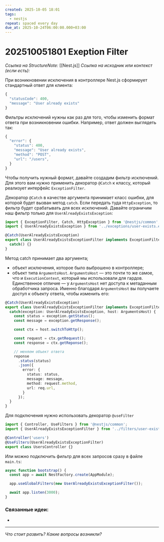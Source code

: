 ```yaml
---
created: 2025-10-05 18:01
tags:
  - nestjs
repeat: spaced every day
due_at: 2025-10-24T06:00:00.000+03:00
---
```

# 202510051801 Exeption Filter

*Ссылка на StructureNote:* [[Nest.js]]
*Ссылка на исходник или контекст (если есть):*

При возникновении исключения в контроллере Nest.js сформирует стандартный ответ для клиента:

```ts
{
  "statusCode": 400,
  "message": "User already exists"
}
```

Фильтры исключений нужны как раз для того, чтобы изменить формат ответа при возникновении ошибки. Например, ответ должен выглядеть так:

```ts
{
  "error": {
    "status": 400,
    "message": "User already exists",
    "method": "POST",
    "url": "/users",
  }
}
```

Чтобы получить нужный формат, давайте создадим фильтр исключений. Для этого вам нужно применить декоратор `@Catch` к классу, который реализует интерфейс `ExceptionFilter`.

Декоратор `@Catch` в качестве аргумента принимает класс ошибки, для которой будет вызван метод `catch`. Если передать туда `HttpException`, то фильтр будет срабатывать для всех исключений. Давайте ограничим наш фильтр только для `UserAlreadyExistsException`:

```ts
import { ExceptionFilter, Catch, HttpException } from '@nestjs/common';
import { UserAlreadyExistsException } from '../exceptions/user-exists.exception';

@Catch(UserAlreadyExistsException)
export class UserAlreadyExistsExceptionFilter implements ExceptionFilter {
  catch() {}
}
```

Метод catch принимает два аргумента;

- объект исключения, которое было выброшено в контроллере;
- объект типа `ArgumentsHost`. `ArgumentsHost` — это почти то же самое, что и `ExecutionContext`, который мы использовали для гардов. Единственное отличие — у `ArgumentsHost` нет доступа к метаданным обработчика запроса.
Именно благодаря `ArgumentsHost` вы получаете доступ к объекту ответа, чтобы изменить его:

```ts
@Catch(UserAlreadyExistsException)
export class UserAlreadyExistsExceptionFilter implements ExceptionFilter {
  catch(exception: UserAlreadyExistsException, host: ArgumentsHost) {
    const status = exception.getStatus();
    const message = exception.getResponse();

    const ctx = host.switchToHttp();

    const request = ctx.getRequest();
    const response = ctx.getReponse();

    // меняем объект ответа
    reponse
      .status(status)
      .json({
        error: {
          status: status,
          message: message,
          method: request.method,
          url: req.url,
        }
      });   
  }
}
```

Для подключения нужно использовать декоратор `@useFilter`

```ts
import { Controller, UseFilters } from '@nestjs/common';
import { UserAlreadyExistsExceptionFilter } from '../filters/user-exists.filter';

@Controller('users')
@UseFilters(UserAlreadyExistsExceptionFilter)
export class UsersController {}
```

Или можно подключить фильтр для всех запросов сразу в файле `main.ts`:

```ts
async function bootstrap() {
  const app = await NestFactory.create(AppModule);

  app.useGlobalFilters(new UserAlreadyExistsExceptionFilter());

  await app.listen(3000);
}
```

### Связанные идеи:

* 

---

*Что стоит развить? Какие вопросы возникли?*
